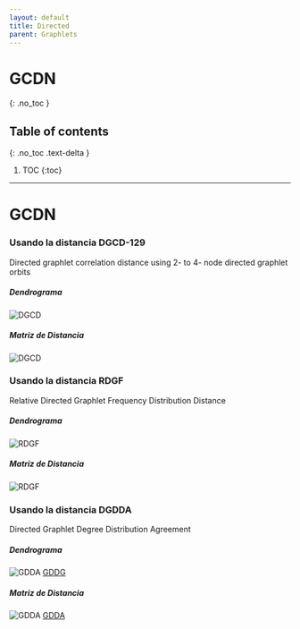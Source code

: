 ```yaml
---
layout: default
title: Directed
parent: Graphlets
---
```


# GCDN
{: .no_toc }

## Table of contents
{: .no_toc .text-delta }

1. TOC
{:toc}

---

# GCDN

### Usando la distancia DGCD-129
 Directed graphlet correlation distance using 2- to 4- node directed graphlet orbits 
##### Dendrograma
![DGCD](https://raw.githubusercontent.com/roicort/TesisGraphlets/master/graphlets-directed/GCDN/results/DGCD-129_dendrogram.svg)
##### Matriz de Distancia
![DGCD](https://raw.githubusercontent.com/roicort/TesisGraphlets/master/graphlets-directed/GCDN/results/DGCD-129.png)

### Usando la distancia RDGF
Relative Directed Graphlet Frequency Distribution Distance 
##### Dendrograma
![RDGF](https://raw.githubusercontent.com/roicort/TesisGraphlets/master/graphlets-directed/GCDN/results/RDGF_dendrogram.svg)
##### Matriz de Distancia
![RDGF](https://raw.githubusercontent.com/roicort/TesisGraphlets/master/graphlets-directed/GCDN/results/RDGF.png)

### Usando la distancia DGDDA
Directed Graphlet Degree Distribution Agreement 
##### Dendrograma
![GDDA](https://raw.githubusercontent.com/roicort/TesisGraphlets/master/graphlets-directed/GCDN/results/gdda_dendrogram.svg)
[GDDG](https://raw.githubusercontent.com/roicort/TesisGraphlets/master/graphlets-directed/GCDN/results/gddg_dendrogram.svg)
##### Matriz de Distancia
![GDDA](https://raw.githubusercontent.com/roicort/TesisGraphlets/master/graphlets-directed/GCDN/results/GDDA.png)
[GDDA](https://raw.githubusercontent.com/roicort/TesisGraphlets/master/graphlets-directed/GCDN/results/GDDG.png)

